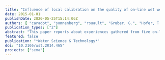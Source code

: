 ```yaml
---
title: "Influence of local calibration on the quality of on-line wet weather discharge monitoring: feedback from five international case studies"
date: 2015-01-01
publishDate: 2020-05-25T15:14:06Z
authors: [ "caradot", "sonnenberg", "rouault", "Gruber, G.", "Hofer, T.", "Torres, A.", "Pesci, M.", "Bertrand-Krajewski, J.-L." ]
publication_types: ["2"]
abstract: "This paper reports about experiences gathered from five on-line monitoring campaigns in the sewer systems of Berlin (Germany), Graz (Austria), Lyon (France) and Bogota (Colombia) using UV-VIS spectrometers and turbidimeters. The influence of local calibration on the quality of on-line COD measurements of wet weather discharges has been assessed. Results underline the need to establish local calibration functions for both UV-VIS spectrometers and turbidimeters. It is suggested to practitioners to calibrate locally their probes using at least 15-20 samples. However, these samples should be collected over several events and cover most of the natural variability of the measured concentration. For this reason, the use of automatic peristaltic samplers in parallel to on-line monitoring is recommended with short representative sampling campaigns during wet weather discharges. Using reliable calibration functions, COD loads of CSO and storm events can be estimated with a relative uncertainty of approximately 20 %. If no local calibration is established, concentrations and loads are estimated with strong errors questioning the reliability and meaning of the on-line measurement. Similar results have been obtained for TSS measurements."
featured: false
publication: "*Water Science & Technology*"
doi: "10.2166/wst.2014.465"
projects: ["sema"]
---
```


